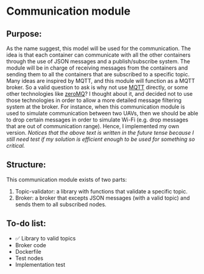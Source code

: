 # Communication module

## Purpose:
As the name suggest, this model will be used for the communication.
The idea is that each container can communicate with all the other containers through the use of JSON messages and a publish/subscribe system.
The module will be in charge of receiving messages from the containers and sending them to all the containers that are subscribed to a specific topic.
Many ideas are inspired by MQTT, and this module will function as a MQTT broker. So a valid question to ask is why not use [MQTT](https://mqtt.org/) directly, or some other technologies like [zeroMQ](https://zeromq.org/)? I thought about it, and decided not to use those technologies in order to allow a more detailed message filtering system at the broker. For instance, when this communication module is used to simulate communication between two UAVs, then we should be able to drop certain messages in order to simulate Wi-Fi (e.g. drop messages that are out of communication range). Hence, I implemented my own version. 
*Notices that the above text is written in the future tense because I still need test if my solution is efficient enough to be used for something so critical.*

## Structure:

This communication module exists of two parts:
1. Topic-validator: a library with functions that validate a specific topic.
2. Broker: a broker that excepts JSON messages (with a valid topic) and sends them to all subscribed nodes.

## To-do list:

- :white_check_mark: Library to valid topics
- Broker code
- Dockerfile
- Test nodes
- Implementation test  
